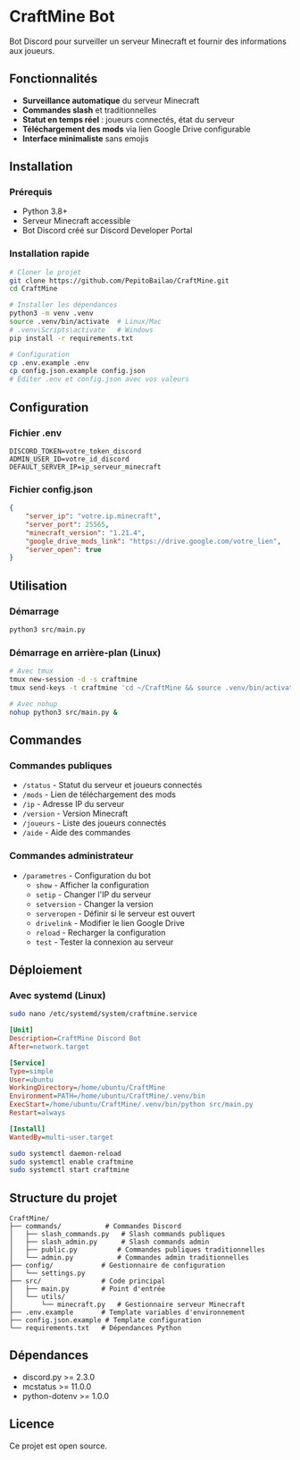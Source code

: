 # CraftMine Bot

Bot Discord pour surveiller un serveur Minecraft et fournir des informations aux joueurs.

## Fonctionnalités

- **Surveillance automatique** du serveur Minecraft
- **Commandes slash** et traditionnelles
- **Statut en temps réel** : joueurs connectés, état du serveur
- **Téléchargement des mods** via lien Google Drive configurable
- **Interface minimaliste** sans emojis

## Installation

### Prérequis
- Python 3.8+
- Serveur Minecraft accessible
- Bot Discord créé sur Discord Developer Portal

### Installation rapide
```bash
# Cloner le projet
git clone https://github.com/PepitoBailao/CraftMine.git
cd CraftMine

# Installer les dépendances
python3 -m venv .venv
source .venv/bin/activate  # Linux/Mac
# .venv\Scripts\activate   # Windows
pip install -r requirements.txt

# Configuration
cp .env.example .env
cp config.json.example config.json
# Éditer .env et config.json avec vos valeurs
```

## Configuration

### Fichier .env
```env
DISCORD_TOKEN=votre_token_discord
ADMIN_USER_ID=votre_id_discord
DEFAULT_SERVER_IP=ip_serveur_minecraft
```

### Fichier config.json
```json
{
    "server_ip": "votre.ip.minecraft",
    "server_port": 25565,
    "minecraft_version": "1.21.4",
    "google_drive_mods_link": "https://drive.google.com/votre_lien",
    "server_open": true
}
```

## Utilisation

### Démarrage
```bash
python3 src/main.py
```

### Démarrage en arrière-plan (Linux)
```bash
# Avec tmux
tmux new-session -d -s craftmine
tmux send-keys -t craftmine 'cd ~/CraftMine && source .venv/bin/activate && python3 src/main.py' Enter

# Avec nohup
nohup python3 src/main.py &
```

## Commandes

### Commandes publiques
- `/status` - Statut du serveur et joueurs connectés
- `/mods` - Lien de téléchargement des mods
- `/ip` - Adresse IP du serveur
- `/version` - Version Minecraft
- `/joueurs` - Liste des joueurs connectés
- `/aide` - Aide des commandes

### Commandes administrateur
- `/parametres` - Configuration du bot
  - `show` - Afficher la configuration
  - `setip` - Changer l'IP du serveur
  - `setversion` - Changer la version
  - `serveropen` - Définir si le serveur est ouvert
  - `drivelink` - Modifier le lien Google Drive
  - `reload` - Recharger la configuration
  - `test` - Tester la connexion au serveur

## Déploiement

### Avec systemd (Linux)
```bash
sudo nano /etc/systemd/system/craftmine.service
```

```ini
[Unit]
Description=CraftMine Discord Bot
After=network.target

[Service]
Type=simple
User=ubuntu
WorkingDirectory=/home/ubuntu/CraftMine
Environment=PATH=/home/ubuntu/CraftMine/.venv/bin
ExecStart=/home/ubuntu/CraftMine/.venv/bin/python src/main.py
Restart=always

[Install]
WantedBy=multi-user.target
```

```bash
sudo systemctl daemon-reload
sudo systemctl enable craftmine
sudo systemctl start craftmine
```

## Structure du projet

```
CraftMine/
├── commands/           # Commandes Discord
│   ├── slash_commands.py   # Slash commands publiques
│   ├── slash_admin.py      # Slash commands admin
│   ├── public.py          # Commandes publiques traditionnelles
│   └── admin.py           # Commandes admin traditionnelles
├── config/            # Gestionnaire de configuration
│   └── settings.py
├── src/               # Code principal
│   ├── main.py        # Point d'entrée
│   └── utils/
│       └── minecraft.py   # Gestionnaire serveur Minecraft
├── .env.example       # Template variables d'environnement
├── config.json.example # Template configuration
└── requirements.txt   # Dépendances Python
```

## Dépendances

- discord.py >= 2.3.0
- mcstatus >= 11.0.0
- python-dotenv >= 1.0.0

## Licence

Ce projet est open source.
